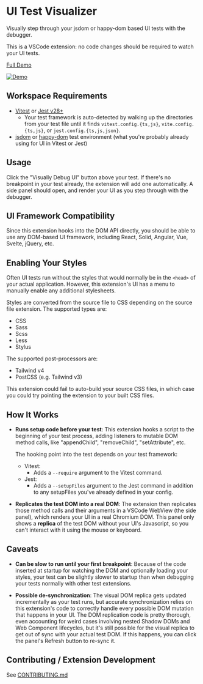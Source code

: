 # UI Test Visualizer

Visually step through your jsdom or happy-dom based UI tests with the debugger.

This is a VSCode extension: no code changes should be required to watch your UI tests.

[Full Demo](https://github.com/user-attachments/assets/2afca260-8f49-46da-8fac-47825399fa8f)

[![Demo](https://raw.githubusercontent.com/PoffM/ui-test-visualizer/main/ui-test-visualizer-demo-short.gif)](https://github.com/user-attachments/assets/2afca260-8f49-46da-8fac-47825399fa8f)

## Workspace Requirements

- [Vitest](https://vitest.dev/) or [Jest v28+](https://jestjs.io/)
  - Your test framework is auto-detected by walking up the directories from your test file until it finds `vitest.config.{ts,js}`, `vite.config.{ts,js}`, or `jest.config.{ts,js,json}`.
- [jsdom](https://github.com/jsdom/jsdom) or [happy-dom](https://github.com/capricorn86/happy-dom) test environment (what you're probably already using for UI in Vitest or Jest)

## Usage

Click the "Visually Debug UI" button above your test. If there's no breakpoint in your test already, the extension will add one automatically. A side panel should open, and render your UI as you step through with the debugger.

## UI Framework Compatibility

Since this extension hooks into the DOM API directly, you should be able to use any DOM-based UI framework, including React, Solid, Angular, Vue, Svelte, jQuery, etc.

## Enabling Your Styles

Often UI tests run without the styles that would normally be in the `<head>` of your actual application. However, this extension's UI has a menu to manually enable any additional stylesheets.

Styles are converted from the source file to CSS depending on the source file extension. The supported types are:

- CSS
- Sass
- Scss
- Less
- Stylus

The supported post-processors are:

- Tailwind v4
- PostCSS (e.g. Tailwind v3)

This extension could fail to auto-build your source CSS files, in which case you could try pointing the extension to your built CSS files.

## How It Works

- **Runs setup code before your test**: This extension hooks a script to the beginning of your test process, adding listeners to mutable DOM method calls, like "appendChild", "removeChild", "setAttribute", etc.

  The hooking point into the test depends on your test framework:

  - Vitest:
    - Adds a `--require` argument to the Vitest command.
  - Jest:
    - Adds a `--setupFiles` argument to the Jest command in addition to any setupFiles you've already defined in your config.

- **Replicates the test DOM into a real DOM**: The extension then replicates those method calls and their arguments in a VSCode WebView (the side panel), which renders your UI in a real Chromium DOM. This panel only shows a **replica** of the test DOM without your UI's Javascript, so you can't interact with it using the mouse or keyboard.

## Caveats

- **Can be slow to run until your first breakpoint**: Because of the code inserted at startup for watching the DOM and optionally loading your styles, your test can be slightly slower to startup than when debugging your tests normally with other test extensions.

- **Possible de-synchronization**: The visual DOM replica gets updated incrementally as your test runs, but accurate synchronization relies on this extension's code to correctly handle every possible DOM mutation that happens in your UI. The DOM replication code is pretty thorough, even accounting for weird cases involving nested Shadow DOMs and Web Component lifecycles, but it's still possible for the visual replica to get out of sync with your actual test DOM. If this happens, you can click the panel's Refresh button to re-sync it.

## Contributing / Extension Development

See [CONTRIBUTING.md](CONTRIBUTING.md)
